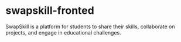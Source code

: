 # swapskill-fronted
 SwapSkill is a platform for students to share their skills, collaborate on projects, and engage in educational challenges.
